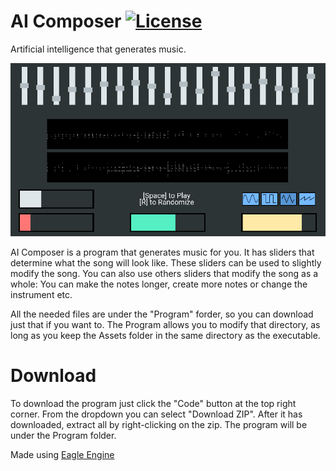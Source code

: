 # AI Composer [![License](https://img.shields.io/github/license/RaskiTech/AI-Composer.svg)](https://github.com/RaskiTech/AI-Composer/blob/master/LICENSE)
Artificial intelligence that generates music.

![App](/App.PNG?raw=true "App")

AI Composer is a program that generates music for you. It has sliders that determine what the song will look like. These sliders can be used to slightly modify the song. You can also use others sliders that modify the song as a whole: You can make the notes longer, create more notes or change the instrument etc.

All the needed files are under the "Program" forder, so you can download just that if you want to. The Program allows you to modify that directory, as long as you keep the Assets folder in the same directory as the executable.

# Download
To download the program just click the "Code" button at the top right corner. From the dropdown you can select "Download ZIP". After it has downloaded, extract all by right-clicking on the zip. The program will be under the Program folder.

Made using [Eagle Engine](https://github.com/RaskiTech/Eagle)
